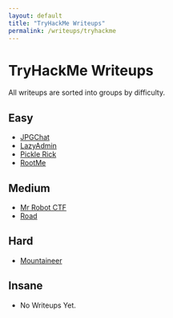 ```yaml
---
layout: default
title: "TryHackMe Writeups"
permalink: /writeups/tryhackme
---
```


# TryHackMe Writeups
All writeups are sorted into groups by difficulty.

## Easy
- [JPGChat](/writeups/tryhackme/jpgchat)
- [LazyAdmin](/writeups/tryhackme/lazyadmin)
- [Pickle Rick](/writeups/tryhackme/pickle-rick)
- [RootMe](/writeups/tryhackme/rootme)

## Medium
- [Mr Robot CTF](/writeups/tryhackme/mrrobot-ctf)
- [Road](/writeups/tryhackme/road)


## Hard
- [Mountaineer](/writeups/tryhackme/mountaineer)

## Insane
- No Writeups Yet.
